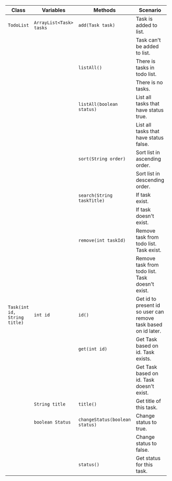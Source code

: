 | Class                        | Variables               | Methods                        | Scenario                                                        | Outputs                              |
|------------------------------|-------------------------|--------------------------------|-----------------------------------------------------------------|--------------------------------------|
| `TodoList`                   | `ArrayList<Task> tasks` | `add(Task task)`               | Task is added to list.                                          | true                                 |
|                              |                         |                                | Task can't be added to list.                                    | false                                |
|                              |                         | `listAll()`                    | There is tasks in todo list.                                    | List, all tasks                      |
|                              |                         |                                | There is no tasks.                                              | Show error message                   |
|                              |                         | `listAll(boolean status)`      | List all tasks that have status true.                           | List, only tasks that are complete   |
|                              |                         |                                | List all tasks that have status false.                          | List, only tasks that are incomplete |
|                              |                         | `sort(String order)`           | Sort list in ascending order.                                   | Sorted list, ascending               |
|                              |                         |                                | Sort list in descending order.                                  | Sorted list, descending              |
|                              |                         | `search(String taskTitle)`     | If task exist.                                                  | true; Show task                      |
|                              |                         |                                | If task doesn't exist.                                          | false; Show error message            |
|                              |                         | `remove(int taskId)`           | Remove task from todo list. Task exist.                         | true                                 |
|                              |                         |                                | Remove task from todo list. Task doesn't exist.                 | false                                |
| `Task(int id, String title)` | `int id`                | `id()`                         | Get id to present id so user can remove task based on id later. |                                      |
|                              |                         | `get(int id)`                  | Get Task based on id. Task exists.                              | Task                                 |
|                              |                         |                                | Get Task based on id. Task doesn't exist.                       | null                                 |
|                              | `String title`          | `title()`                      | Get title of this task.                                         | String                               |
|                              | `boolean Status`        | `changeStatus(boolean status)` | Change status to true.                                          | Status is complete                   |
|                              |                         |                                | Change status to false.                                         | Status is incomplete                 |
|                              |                         | `status()`                     | Get status for this task.                                       | true/false                           |
